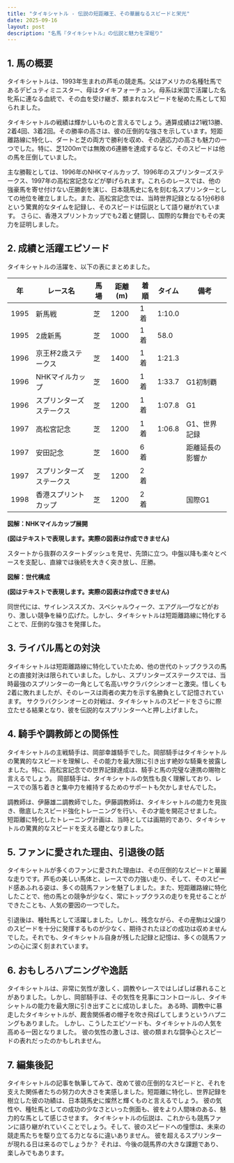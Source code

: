 ```yaml
---
title: "タイキシャトル - 伝説の短距離王、その華麗なるスピードと栄光"
date: 2025-09-16
layout: post
description: "名馬『タイキシャトル』の伝説と魅力を深堀り"
---
```


## 1. 馬の概要

タイキシャトルは、1993年生まれの芦毛の競走馬。父はアメリカの名種牡馬であるデピュティミニスター、母はタイキフォーチュン。母系は米国で活躍した名牝系に連なる血統で、その血を受け継ぎ、類まれなスピードを秘めた馬として知られました。

タイキシャトルの戦績は輝かしいものと言えるでしょう。通算成績は21戦13勝、2着4回、3着2回。その勝率の高さは、彼の圧倒的な強さを示しています。短距離路線に特化し、ダートと芝の両方で勝利を収め、その適応力の高さも魅力の一つでした。特に、芝1200mでは無敗の6連勝を達成するなど、そのスピードは他の馬を圧倒していました。

主な勝鞍としては、1996年のNHKマイルカップ、1996年のスプリンターズステークス、1997年の高松宮記念などが挙げられます。これらのレースでは、他の強豪馬を寄せ付けない圧勝劇を演じ、日本競馬史に名を刻む名スプリンターとしての地位を確立しました。また、高松宮記念では、当時世界記録となる1分6秒8という驚異的なタイムを記録し、そのスピードは伝説として語り継がれています。  さらに、香港スプリントカップでも2着と健闘し、国際的な舞台でもその実力を証明しました。


## 2. 成績と活躍エピソード

タイキシャトルの活躍を、以下の表にまとめました。

| 年 | レース名 | 馬場 | 距離(m) | 着順 | タイム | 備考 |
|---|---|---|---|---|---|---|
| 1995 | 新馬戦 | 芝 | 1200 | 1着 | 1:10.0 |  |
| 1995 | 2歳新馬 | 芝 | 1000 | 1着 | 58.0 |  |
| 1996 | 京王杯2歳ステークス | 芝 | 1400 | 1着 | 1:21.3 |  |
| 1996 | NHKマイルカップ | 芝 | 1600 | 1着 | 1:33.7 | G1初制覇 |
| 1996 | スプリンターズステークス | 芝 | 1200 | 1着 | 1:07.8 | G1 |
| 1997 | 高松宮記念 | 芝 | 1200 | 1着 | 1:06.8 | G1、世界記録 |
| 1997 | 安田記念 | 芝 | 1600 | 6着 |  |  距離延長の影響か |
| 1997 | スプリンターズステークス | 芝 | 1200 | 2着 |  |  |
| 1998 | 香港スプリントカップ | 芝 | 1200 | 2着 |  | 国際G1 |


**図解：NHKマイルカップ展開**

**(図はテキストで表現します。実際の図表は作成できません)**

スタートから抜群のスタートダッシュを見せ、先頭に立つ。中盤以降も楽々とペースを支配し、直線では後続を大きく突き放し、圧勝。


**図解：世代構成**

**(図はテキストで表現します。実際の図表は作成できません)**

同世代には、サイレンススズカ、スペシャルウィーク、エアグル―ヴなどがおり、激しい競争を繰り広げた。しかし、タイキシャトルは短距離路線に特化することで、圧倒的な強さを発揮した。


## 3. ライバル馬との対決

タイキシャトルは短距離路線に特化していたため、他の世代のトップクラスの馬との直接対決は限られていました。しかし、スプリンターズステークスでは、当時最強のスプリンターの一角として名高いサクラバクシンオーと激突。惜しくも2着に敗れましたが、そのレースは両者の実力を示す名勝負として記憶されています。  サクラバクシンオーとの対戦は、タイキシャトルのスピードをさらに際立たせる結果となり、彼を伝説的なスプリンターへと押し上げました。


## 4. 騎手や調教師との関係性

タイキシャトルの主戦騎手は、岡部幸雄騎手でした。岡部騎手はタイキシャトルの驚異的なスピードを理解し、その能力を最大限に引き出す絶妙な騎乗を披露しました。特に、高松宮記念での世界記録達成は、騎手と馬の完璧な連携の賜物と言えるでしょう。  岡部騎手は、タイキシャトルの気性も良く理解しており、レースでの落ち着きと集中力を維持するためのサポートも欠かしませんでした。

調教師は、伊藤雄二調教師でした。伊藤調教師は、タイキシャトルの能力を見抜き、徹底したスピード強化トレーニングを行い、その才能を開花させました。  短距離に特化したトレーニング計画は、当時としては画期的であり、タイキシャトルの驚異的なスピードを支える礎となりました。


## 5. ファンに愛された理由、引退後の話

タイキシャトルが多くのファンに愛された理由は、その圧倒的なスピードと華麗な走りです。芦毛の美しい馬体と、レースでの力強い走り、そして、そのスピード感あふれる姿は、多くの競馬ファンを魅了しました。また、短距離路線に特化したことで、他の馬との競争が少なく、常にトップクラスの走りを見せることができたことも、人気の要因の一つでした。

引退後は、種牡馬として活躍しました。しかし、残念ながら、その産駒は父譲りのスピードを十分に発揮するものが少なく、期待されたほどの成功は収めませんでした。それでも、タイキシャトル自身が残した記録と記憶は、多くの競馬ファンの心に深く刻まれています。


## 6. おもしろハプニングや逸話

タイキシャトルは、非常に気性が激しく、調教やレースではしばしば暴れることがありました。しかし、岡部騎手は、その気性を見事にコントロールし、タイキシャトルの能力を最大限に引き出すことに成功しました。  ある時、調教中に暴走したタイキシャトルが、厩舎関係者の帽子を吹き飛ばしてしまうというハプニングもありました。  しかし、こうしたエピソードも、タイキシャトルの人気を高める一因となりました。  彼の気性の激しさは、彼の類まれな闘争心とスピードの表れだったのかもしれません。


## 7. 編集後記

タイキシャトルの記事を執筆してみて、改めて彼の圧倒的なスピードと、それを支えた関係者たちの努力の大きさを実感しました。短距離に特化し、世界記録を樹立した彼の功績は、日本競馬史に燦然と輝くものと言えるでしょう。  彼の気性や、種牡馬としての成功の少なさといった側面も、彼をより人間味のある、魅力的な馬として感じさせます。  タイキシャトルの伝説は、これからも競馬ファンに語り継がれていくことでしょう。そして、彼のスピードへの憧憬は、未来の競走馬たちを駆り立てる力となるに違いありません。  彼を超えるスプリンターが現れる日は来るのでしょうか？  それは、今後の競馬界の大きな課題であり、楽しみでもあります。
